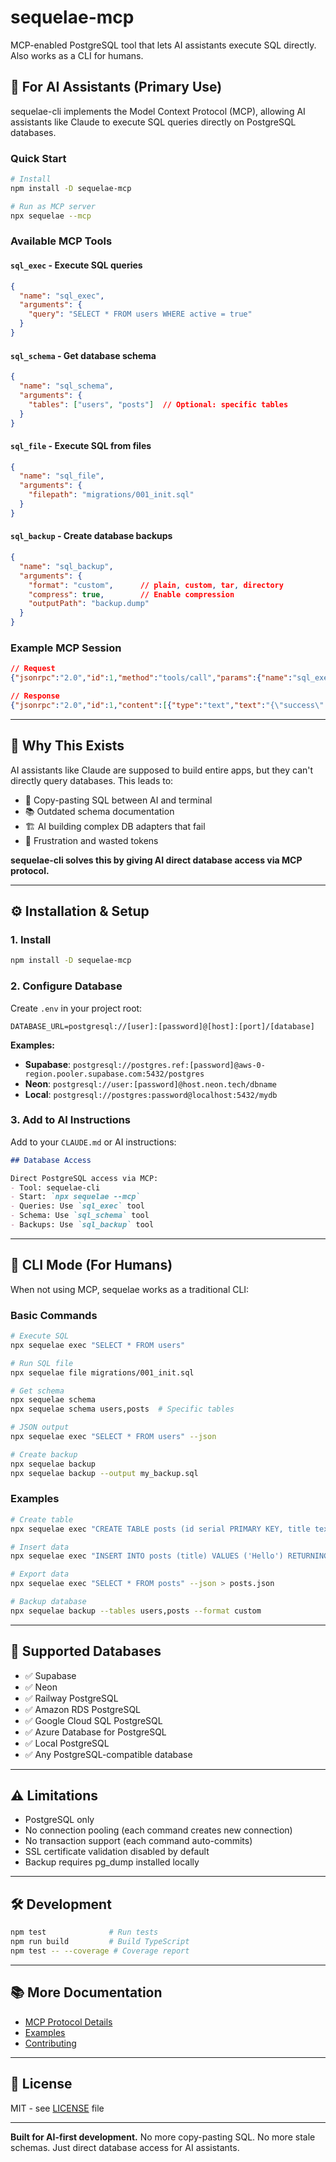 # sequelae-mcp

MCP-enabled PostgreSQL tool that lets AI assistants execute SQL directly. Also works as a CLI for humans.

## 🤖 For AI Assistants (Primary Use)

sequelae-cli implements the Model Context Protocol (MCP), allowing AI assistants like Claude to execute SQL queries directly on PostgreSQL databases.

### Quick Start
```bash
# Install
npm install -D sequelae-mcp

# Run as MCP server
npx sequelae --mcp
```

### Available MCP Tools

#### `sql_exec` - Execute SQL queries
```json
{
  "name": "sql_exec",
  "arguments": {
    "query": "SELECT * FROM users WHERE active = true"
  }
}
```

#### `sql_schema` - Get database schema
```json
{
  "name": "sql_schema",
  "arguments": {
    "tables": ["users", "posts"]  // Optional: specific tables
  }
}
```

#### `sql_file` - Execute SQL from files
```json
{
  "name": "sql_file",
  "arguments": {
    "filepath": "migrations/001_init.sql"
  }
}
```

#### `sql_backup` - Create database backups
```json
{
  "name": "sql_backup",
  "arguments": {
    "format": "custom",      // plain, custom, tar, directory
    "compress": true,        // Enable compression
    "outputPath": "backup.dump"
  }
}
```

### Example MCP Session
```json
// Request
{"jsonrpc":"2.0","id":1,"method":"tools/call","params":{"name":"sql_exec","arguments":{"query":"SELECT COUNT(*) FROM users"}}}

// Response
{"jsonrpc":"2.0","id":1,"content":[{"type":"text","text":"{\"success\":true,\"command\":\"SELECT\",\"rowCount\":1,\"rows\":[{\"count\":42}],\"duration\":23}"}]}
```

---

## 🧠 Why This Exists

AI assistants like Claude are supposed to build entire apps, but they can't directly query databases. This leads to:
- 🔄 Copy-pasting SQL between AI and terminal
- 📚 Outdated schema documentation
- 🏗️ AI building complex DB adapters that fail
- 😤 Frustration and wasted tokens

**sequelae-cli solves this by giving AI direct database access via MCP protocol.**

---

## ⚙️ Installation & Setup

### 1. Install
```bash
npm install -D sequelae-mcp
```

### 2. Configure Database
Create `.env` in your project root:
```env
DATABASE_URL=postgresql://[user]:[password]@[host]:[port]/[database]
```

**Examples:**
- **Supabase**: `postgresql://postgres.ref:[password]@aws-0-region.pooler.supabase.com:5432/postgres`
- **Neon**: `postgresql://user:[password]@host.neon.tech/dbname`
- **Local**: `postgresql://postgres:password@localhost:5432/mydb`

### 3. Add to AI Instructions
Add to your `CLAUDE.md` or AI instructions:
````markdown
## Database Access

Direct PostgreSQL access via MCP:
- Tool: sequelae-cli
- Start: `npx sequelae --mcp`
- Queries: Use `sql_exec` tool
- Schema: Use `sql_schema` tool
- Backups: Use `sql_backup` tool
````

---

## 👤 CLI Mode (For Humans)

When not using MCP, sequelae works as a traditional CLI:

### Basic Commands
```bash
# Execute SQL
npx sequelae exec "SELECT * FROM users"

# Run SQL file
npx sequelae file migrations/001_init.sql

# Get schema
npx sequelae schema
npx sequelae schema users,posts  # Specific tables

# JSON output
npx sequelae exec "SELECT * FROM users" --json

# Create backup
npx sequelae backup
npx sequelae backup --output my_backup.sql
```

### Examples
```bash
# Create table
npx sequelae exec "CREATE TABLE posts (id serial PRIMARY KEY, title text)"

# Insert data
npx sequelae exec "INSERT INTO posts (title) VALUES ('Hello') RETURNING *"

# Export data
npx sequelae exec "SELECT * FROM posts" --json > posts.json

# Backup database
npx sequelae backup --tables users,posts --format custom
```

---

## 🔧 Supported Databases

- ✅ Supabase
- ✅ Neon
- ✅ Railway PostgreSQL
- ✅ Amazon RDS PostgreSQL
- ✅ Google Cloud SQL PostgreSQL
- ✅ Azure Database for PostgreSQL
- ✅ Local PostgreSQL
- ✅ Any PostgreSQL-compatible database

---

## ⚠️ Limitations

- PostgreSQL only
- No connection pooling (each command creates new connection)
- No transaction support (each command auto-commits)
- SSL certificate validation disabled by default
- Backup requires pg_dump installed locally

---

## 🛠 Development

```bash
npm test              # Run tests
npm run build         # Build TypeScript
npm test -- --coverage # Coverage report
```

---

## 📚 More Documentation

- [MCP Protocol Details](./MCP.md)
- [Examples](./EXAMPLES.md)
- [Contributing](./CONTRIBUTING.md)

---

## 📄 License

MIT - see [LICENSE](LICENSE) file

---

**Built for AI-first development.** No more copy-pasting SQL. No more stale schemas. Just direct database access for AI assistants.